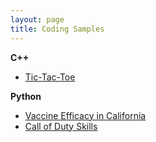 ```yaml
---
layout: page
title: Coding Samples
---
```

**C++**    
- [Tic-Tac-Toe](https://github.com/shivanikharva/C-Plus-Plus-Code/blob/main/tictactoe)

**Python**    
- [Vaccine Efficacy in California](https://deepnote.com/workspace/pstat-100-course-project-06a57dc5-3fdf-4146-a1bb-ef02b8091492/project/PSTAT-100-Final-Report-03b916f0-6b5e-4d99-9ed1-a0b7d32e15e6/%2Fproject-final-report.ipynb)  
- [Call of Duty Skills](https://colab.research.google.com/drive/1Wc2q_D-s0L3Xm7TEeR0IRsGRWsvcnyK3?usp=sharing)
